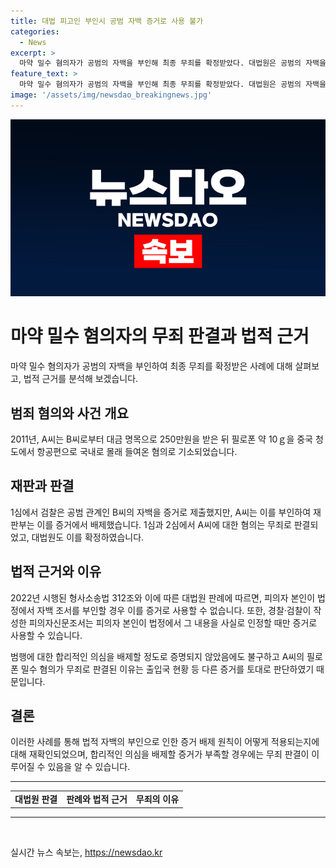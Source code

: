 ```yaml
---
title: 대법 피고인 부인시 공범 자백 증거로 사용 불가
categories:
  - News
excerpt: >
  마약 밀수 혐의자가 공범의 자백을 부인해 최종 무죄를 확정받았다. 대법원은 공범의 자백을 피고인이 부인하면 유죄의 증거로 사용할 수 없다는 기존 판례를 재확인했다. 이에 따라 마약류관리법 위반 혐의로 기소된 A씨는 무죄를 선고받았으며, 1심과 2심을 거쳐 대법원에서도 검찰의 상고를 기각했다. A씨는 공동혐의를 부인하며 자유를 되찾았으며, 공범의 자백은 증거로 사용될 수 없음이 재확인되었다. 
feature_text: >
  마약 밀수 혐의자가 공범의 자백을 부인해 최종 무죄를 확정받았다. 대법원은 공범의 자백을 피고인이 부인하면 유죄의 증거로 사용할 수 없다는 기존 판례를 재확인했다. 이에 따라 마약류관리법 위반 혐의로 기소된 A씨는 무죄를 선고받았으며, 1심과 2심을 거쳐 대법원에서도 검찰의 상고를 기각했다. A씨는 공동혐의를 부인하며 자유를 되찾았으며, 공범의 자백은 증거로 사용될 수 없음이 재확인되었다. 
image: '/assets/img/newsdao_breakingnews.jpg'
---
```


<p><img src="/assets/img/newsdao_breakingnews.jpg" alt="ranknews 속보" /></p>

<h1>마약 밀수 혐의자의 무죄 판결과 법적 근거</h1>

<p data-ke-size="size16">마약 밀수 혐의자가 공범의 자백을 부인하여 최종 무죄를 확정받은 사례에 대해 살펴보고, 법적 근거를 분석해 보겠습니다.</p>

<h2 data-ke-size="size26">범죄 혐의와 사건 개요</h2>

<p>2011년, A씨는 B씨로부터 대금 명목으로 250만원을 받은 뒤 필로폰 약 10ｇ을 중국 청도에서 항공편으로 국내로 몰래 들여온 혐의로 기소되었습니다.</p>

<h2 data-ke-size="size26">재판과 판결</h2>

<p>1심에서 검찰은 공범 관계인 B씨의 자백을 증거로 제출했지만, A씨는 이를 부인하여 재판부는 이를 증거에서 배제했습니다. 1심과 2심에서 A씨에 대한 혐의는 무죄로 판결되었고, 대법원도 이를 확정하였습니다.</p>

<h2 data-ke-size="size26">법적 근거와 이유</h2>

<p>2022년 시행된 형사소송법 312조와 이에 따른 대법원 판례에 따르면, 피의자 본인이 법정에서 자백 조서를 부인할 경우 이를 증거로 사용할 수 없습니다. 또한, 경찰·검찰이 작성한 피의자신문조서는 피의자 본인이 법정에서 그 내용을 사실로 인정할 때만 증거로 사용할 수 있습니다.</p>

<p>범행에 대한 합리적인 의심을 배제할 정도로 증명되지 않았음에도 불구하고 A씨의 필로폰 밀수 혐의가 무죄로 판결된 이유는 출입국 현황 등 다른 증거를 토대로 판단하였기 때문입니다.</p>

<h2 data-ke-size="size26">결론</h2>

<p>이러한 사례를 통해 법적 자백의 부인으로 인한 증거 배제 원칙이 어떻게 적용되는지에 대해 재확인되었으며, 합리적인 의심을 배제할 증거가 부족할 경우에는 무죄 판결이 이루어질 수 있음을 알 수 있습니다.</p>

<hr>

<table>
  <tr>
    <td style="text-align: center; height: 17px;"><b>대법원 판결</b></td>
    <td style="text-align: center; height: 17px;"><b>판례와 법적 근거</b></td>
    <td style="text-align: center; height: 17px;"><b>무죄의 이유</b></td>
  </tr>
</table>

<hr>

<p data-ke-size="size16">&nbsp;</p>
실시간 뉴스 속보는, <a href="https://newsdao.kr" rel="dofollow">https://newsdao.kr</a>


